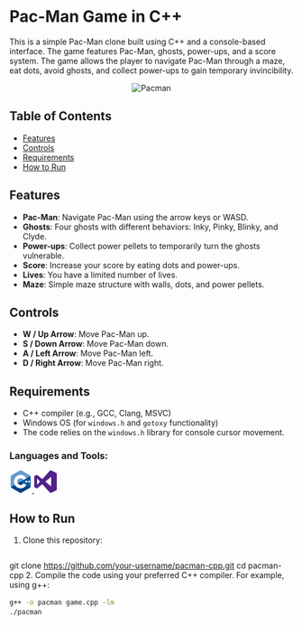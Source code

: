 # Pac-Man Game in C++

This is a simple Pac-Man clone built using C++ and a console-based interface. The game features Pac-Man, ghosts, power-ups, and a score system. The game allows the player to navigate Pac-Man through a maze, eat dots, avoid ghosts, and collect power-ups to gain temporary invincibility.

<p align="center">
  <img src="https://www.uzebox.org/wiki/images/1/18/Pacman.png" alt="Pacman" width="600" />
</p>

## Table of Contents

- [Features](#features)
- [Controls](#controls)
- [Requirements](#requirements)
- [How to Run](#how-to-run)
## Features

- **Pac-Man**: Navigate Pac-Man using the arrow keys or WASD.
- **Ghosts**: Four ghosts with different behaviors: Inky, Pinky, Blinky, and Clyde.
- **Power-ups**: Collect power pellets to temporarily turn the ghosts vulnerable.
- **Score**: Increase your score by eating dots and power-ups.
- **Lives**: You have a limited number of lives.
- **Maze**: Simple maze structure with walls, dots, and power pellets.

## Controls

- **W / Up Arrow**: Move Pac-Man up.
- **S / Down Arrow**: Move Pac-Man down.
- **A / Left Arrow**: Move Pac-Man left.
- **D / Right Arrow**: Move Pac-Man right.

## Requirements

- C++ compiler (e.g., GCC, Clang, MSVC)
- Windows OS (for `windows.h` and `gotoxy` functionality)
- The code relies on the `windows.h` library for console cursor movement.
<h3 align="left">Languages and Tools:</h3>
<p align="left"> 
  <a href="https://en.wikipedia.org/wiki/C%2B%2B#/media/File:ISO_C++_Logo.svg" target="_blank" rel="noreferrer">
    <img src="https://raw.githubusercontent.com/devicons/devicon/master/icons/cplusplus/cplusplus-original.svg" alt="C++" width="40" height="40"/> 
  </a>
  <a href="https://en.wikipedia.org/wiki/Visual_Studio" target="_blank" rel="noreferrer">
    <img src="https://raw.githubusercontent.com/devicons/devicon/master/icons/visualstudio/visualstudio-plain.svg" alt="Visual Studio" width="40" height="40"/> 
  </a>
</p>

## How to Run

1. Clone this repository:

   ```bash
 git clone https://github.com/your-username/pacman-cpp.git
   cd pacman-cpp
2. Compile the code using your preferred C++ compiler. For example, using g++:
 ```bash
 g++ -o pacman game.cpp -lm
./pacman


